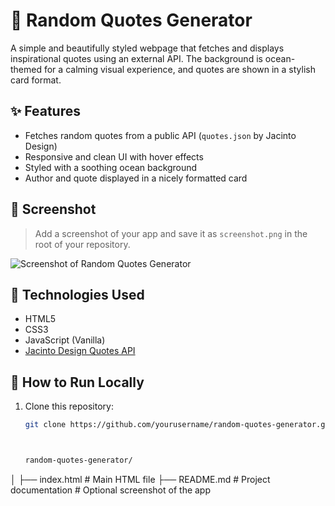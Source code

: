 # 🌊 Random Quotes Generator

A simple and beautifully styled webpage that fetches and displays inspirational quotes using an external API. The background is ocean-themed for a calming visual experience, and quotes are shown in a stylish card format.

## ✨ Features

- Fetches random quotes from a public API (`quotes.json` by Jacinto Design)
- Responsive and clean UI with hover effects
- Styled with a soothing ocean background
- Author and quote displayed in a nicely formatted card

## 📸 Screenshot

> Add a screenshot of your app and save it as `screenshot.png` in the root of your repository.

![Screenshot of Random Quotes Generator](screenshot.png)

## 🧰 Technologies Used

- HTML5
- CSS3
- JavaScript (Vanilla)
- [Jacinto Design Quotes API](https://jacintodesign.github.io/quotes-api/data/quotes.json)

## 🚀 How to Run Locally

1. Clone this repository:
   ```bash
   git clone https://github.com/yourusername/random-quotes-generator.git



   random-quotes-generator/
│
├── index.html         # Main HTML file
├── README.md          # Project documentation
    # Optional screenshot of the app

